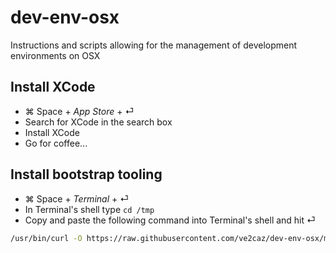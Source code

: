 # dev-env-osx

Instructions and scripts allowing for the management of development environments on OSX

## Install XCode

- ⌘ Space + *App Store* + ⏎
- Search for XCode in the search box
- Install XCode
- Go for coffee...

## Install bootstrap tooling

- ⌘ Space + *Terminal* + ⏎
- In Terminal's shell type ```cd /tmp```
- Copy and paste the following command into Terminal's shell and hit ⏎

```bash
/usr/bin/curl -O https://raw.githubusercontent.com/ve2caz/dev-env-osx/master/scripts/bootstrap.sh && chmod +x ./bootstrap.sh && ./bootstrap.sh
```
